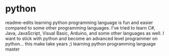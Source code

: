 # python
readme-edits
learning python programming language is fun and easier compared to some other programming languages. I've tried to learn C#, Java, JavaScript, Visual Basic, Arduino, and some other languages as well. I want to stick with python and become an advanced level programmer on python... this make take years ;)
learning python programming language
master
